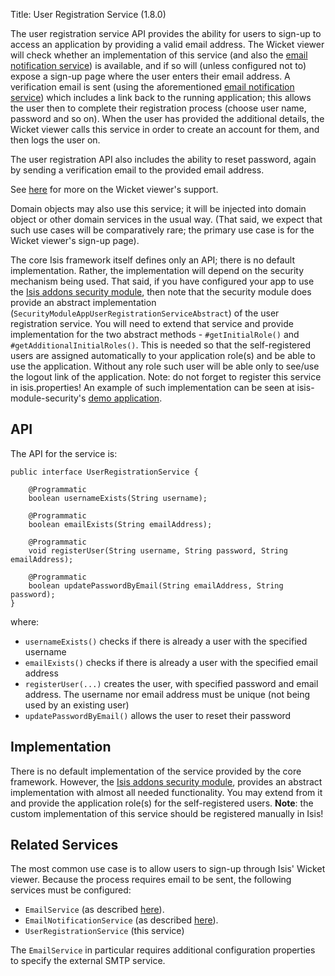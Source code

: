 Title: User Registration Service (1.8.0)

The user registration service API provides the ability for users to sign-up to access an application by providing a valid email address.  The Wicket viewer will check whether an implementation of this service (and also the [email notification service](./email-notification-service.html)) is available, and if so will (unless configured not to) expose a sign-up page where the user enters their email address.  A verification email is sent (using the aforementioned [email notification service](./email-notification-service.html)) which includes a link back to the running application; this allows the user then to complete their registration process (choose user name, password and so on).  When the user has provided the additional details, the Wicket viewer calls this service in order to create an account for them, and then logs the user on.

The user registration API also includes the ability to reset password, again by sending a verification email to the provided email address.

See [here](../../components/viewers/wicket/user-registration.html) for more on the Wicket viewer's support.

Domain objects may also use this service; it will be injected into domain object or other domain services in the usual way.  (That said, we expect that such use cases will be comparatively rare; the primary use case is for the Wicket viewer's sign-up page).

The core Isis framework itself defines only an API; there is no default implementation.  Rather, the implementation will depend on the security mechanism being used.  That said, if you have configured your app to use the [Isis addons security module](http://github.com/isisaddons/isis-module-security), then note that the security module does provide an abstract implementation (`SecurityModuleAppUserRegistrationServiceAbstract`) of the user registration service.  You will need to extend that service and provide implementation for the two abstract methods - `#getInitialRole()` and `#getAdditionalInitialRoles()`. This is needed so that the self-registered users are assigned automatically to your application role(s) and be able to use the application. Without any role such user will be able only to see/use the logout link of the application.
Note: do not forget to register this service in isis.properties!
An example of such implementation can be seen at isis-module-security's [demo application](https://github.com/isisaddons/isis-module-security/blob/master/webapp/src/main/java/org/isisaddons/module/security/webapp/AppUserRegistrationService.java).

## API

The API for the service is:

    public interface UserRegistrationService {

        @Programmatic
        boolean usernameExists(String username);

        @Programmatic
        boolean emailExists(String emailAddress);

        @Programmatic
        void registerUser(String username, String password, String emailAddress);

        @Programmatic
        boolean updatePasswordByEmail(String emailAddress, String password);
    }

where:

* `usernameExists()` checks if there is already a user with the specified username
* `emailExists()` checks if there is already a user with the specified email address
* `registerUser(...)` creates the user, with specified password and email address.  The username nor email address must be unique (not being used by an existing user)
* `updatePasswordByEmail()` allows the user to reset their password
      
## Implementation

There is no default implementation of the service provided by the core framework.  However, the [Isis addons security module](http://github.com/isisaddons/isis-module-security), provides an abstract implementation with almost all needed functionality. You may extend from it and provide the application role(s) for the self-registered users. **Note**: the custom implementation of this service should be registered manually in Isis!

## Related Services

The most common use case is to allow users to sign-up through Isis' Wicket viewer.  Because the process requires email to be sent, the following services must be configured:

* `EmailService` (as described [here](./email-service.html)).
* `EmailNotificationService` (as described [here](./email-notification-service.html)).
* `UserRegistrationService` (this service)

The `EmailService` in particular requires additional configuration properties to specify the external SMTP service.

